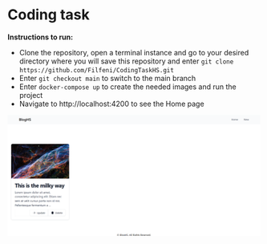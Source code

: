 # Coding task

**Instructions to run:**
- Clone the repository, open a terminal instance and go to your desired directory where you will save this repository and enter ```git clone https://github.com/Filfeni/CodingTaskHS.git```
- Enter ```git checkout main``` to switch to the main branch
- Enter ```docker-compose up``` to create the needed images and run the project
- Navigate to http://localhost:4200 to see the Home page

![This is an image](https://github.com/Filfeni/CodingTaskHS/blob/main/homeImg.png)
